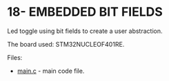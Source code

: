 # 18- EMBEDDED BIT FIELDS

Led toggle using bit fields to create a user abstraction.

The board used: STM32NUCLEOF401RE.

Files:
* [main.c](Src/main.c) - main code file.


